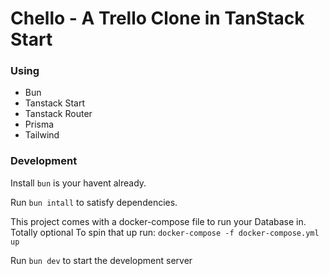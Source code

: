 # Chello - A Trello Clone in TanStack Start

### Using
- Bun
- Tanstack Start
- Tanstack Router
- Prisma
- Tailwind

### Development

Install `bun` is your havent already.

Run `bun intall` to satisfy dependencies.

This project comes with a docker-compose file to run your Database in. Totally optional
To spin that up run: `docker-compose -f docker-compose.yml up`

Run `bun dev` to start the development server

